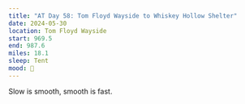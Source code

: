 ```yaml
---
title: "AT Day 58: Tom Floyd Wayside to Whiskey Hollow Shelter"
date: 2024-05-30
location: Tom Floyd Wayside
start: 969.5
end: 987.6
miles: 18.1
sleep: Tent
mood: 🙂
---
```

Slow is smooth, smooth is fast.